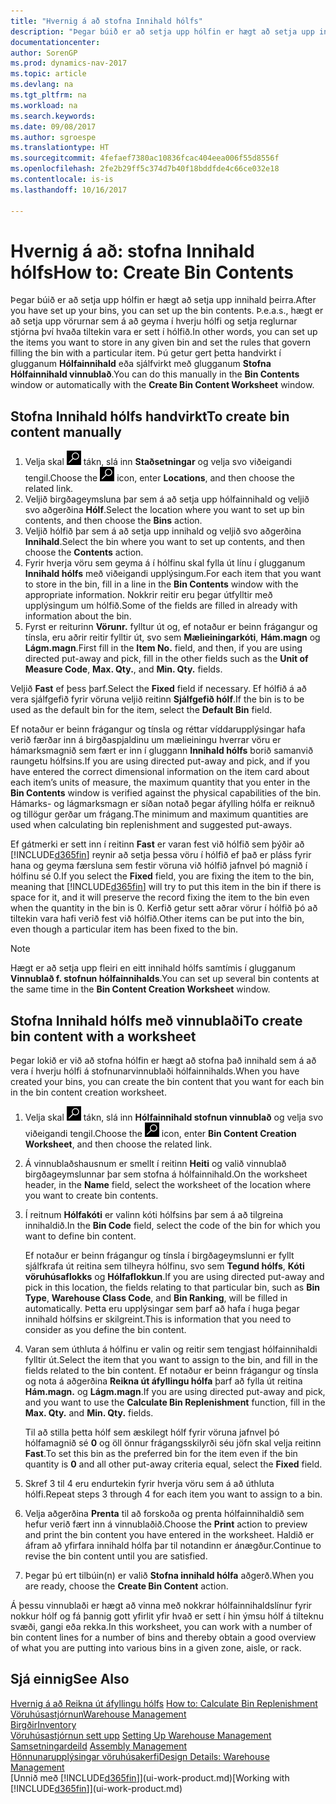 ```yaml
---
title: "Hvernig á að stofna Innihald hólfs"
description: "Þegar búið er að setja upp hólfin er hægt að setja upp innihald þeirra. Þ.e.a.s., hægt er að setja upp vörurnar sem á að geyma í hverju hólfi og setja reglurnar stjórna því hvaða tiltekin vara er sett í hólfið."
documentationcenter: 
author: SorenGP
ms.prod: dynamics-nav-2017
ms.topic: article
ms.devlang: na
ms.tgt_pltfrm: na
ms.workload: na
ms.search.keywords: 
ms.date: 09/08/2017
ms.author: sgroespe
ms.translationtype: HT
ms.sourcegitcommit: 4fefaef7380ac10836fcac404eea006f55d8556f
ms.openlocfilehash: 2fe2b29ff5c374d7b40f18bddfde4c66ce032e18
ms.contentlocale: is-is
ms.lasthandoff: 10/16/2017

---
```

# <a name="how-to-create-bin-contents"></a><span data-ttu-id="2354f-104">Hvernig á að: stofna Innihald hólfs</span><span class="sxs-lookup"><span data-stu-id="2354f-104">How to: Create Bin Contents</span></span>
<span data-ttu-id="2354f-105">Þegar búið er að setja upp hólfin er hægt að setja upp innihald þeirra.</span><span class="sxs-lookup"><span data-stu-id="2354f-105">After you have set up your bins, you can set up the bin contents.</span></span> <span data-ttu-id="2354f-106">Þ.e.a.s., hægt er að setja upp vörurnar sem á að geyma í hverju hólfi og setja reglurnar stjórna því hvaða tiltekin vara er sett í hólfið.</span><span class="sxs-lookup"><span data-stu-id="2354f-106">In other words, you can set up the items you want to store in any given bin and set the rules that govern filling the bin with a particular item.</span></span> <span data-ttu-id="2354f-107">Þú getur gert þetta handvirkt í glugganum **Hólfainnihald** eða sjálfvirkt með glugganum **Stofna Hólfainnihald vinnublað**.</span><span class="sxs-lookup"><span data-stu-id="2354f-107">You can do this manually in the **Bin Contents** window or automatically with the **Create Bin Content Worksheet** window.</span></span>

## <a name="to-create-bin-content-manually"></a><span data-ttu-id="2354f-108">Stofna Innihald hólfs handvirkt</span><span class="sxs-lookup"><span data-stu-id="2354f-108">To create bin content manually</span></span>  
1.  <span data-ttu-id="2354f-109">Velja skal ![Leit að síðu eða skýrslu](media/ui-search/search_small.png "Leit að síðu eða skýrslu táknið") tákn, slá inn  **Staðsetningar** og velja svo viðeigandi tengil.</span><span class="sxs-lookup"><span data-stu-id="2354f-109">Choose the ![Search for Page or Report](media/ui-search/search_small.png "Search for Page or Report icon") icon, enter **Locations**, and then choose the related link.</span></span>  
2.  <span data-ttu-id="2354f-110">Veljið birgðageymsluna þar sem á að setja upp hólfainnihald og veljið svo aðgerðina **Hólf**.</span><span class="sxs-lookup"><span data-stu-id="2354f-110">Select the location where you want to set up bin contents,  and then choose the **Bins** action.</span></span>  
3.  <span data-ttu-id="2354f-111">Veljið hólfið þar sem á að setja upp innihald og veljið svo aðgerðina **Innihald**.</span><span class="sxs-lookup"><span data-stu-id="2354f-111">Select the bin where you want to set up contents, and then choose the **Contents** action.</span></span>  
4.  <span data-ttu-id="2354f-112">Fyrir hverja vöru sem geyma á í hólfinu skal fylla út línu í glugganum **Innihald hólfs** með viðeigandi upplýsingum.</span><span class="sxs-lookup"><span data-stu-id="2354f-112">For each item that you want to store in the bin, fill in a line in the **Bin Contents** window with the appropriate information.</span></span> <span data-ttu-id="2354f-113">Nokkrir reitir eru þegar útfylltir með upplýsingum um hólfið.</span><span class="sxs-lookup"><span data-stu-id="2354f-113">Some of the fields are filled in already with information about the bin.</span></span>  
5.  <span data-ttu-id="2354f-114">Fyrst er reiturinn **Vörunr.** fylltur út og, ef notaður er beinn frágangur og tínsla, eru aðrir reitir fylltir út, svo sem **Mælieiningarkóti**, **Hám.magn** og **Lágm.magn**.</span><span class="sxs-lookup"><span data-stu-id="2354f-114">First fill in the **Item No.** field, and then, if you are using directed put-away and pick, fill in the other fields such as the **Unit of Measure Code**, **Max. Qty.**, and **Min. Qty.** fields.</span></span>  

<span data-ttu-id="2354f-115">Veljið **Fast** ef þess þarf.</span><span class="sxs-lookup"><span data-stu-id="2354f-115">Select the **Fixed** field if necessary.</span></span> <span data-ttu-id="2354f-116">Ef hólfið á að vera sjálfgefið fyrir vöruna veljið reitinn **Sjálfgefið hólf**.</span><span class="sxs-lookup"><span data-stu-id="2354f-116">If the bin is to be used as the default bin for the item, select the **Default Bin** field.</span></span>  

<span data-ttu-id="2354f-117">Ef notaður er beinn frágangur og tínsla og réttar víddarupplýsingar hafa verið færðar inn á birgðaspjaldinu um mælieiningu hverrar vöru er hámarksmagnið sem fært er inn í gluggann **Innihald hólfs** borið samanvið raungetu hólfsins.</span><span class="sxs-lookup"><span data-stu-id="2354f-117">If you are using directed put-away and pick, and if you have entered the correct dimensional information on the item card about each item’s units of measure, the maximum quantity that you enter in the **Bin Contents** window is verified against the physical capabilities of the bin.</span></span> <span data-ttu-id="2354f-118">Hámarks- og lágmarksmagn er síðan notað þegar áfylling hólfa er reiknuð og tillögur gerðar um frágang.</span><span class="sxs-lookup"><span data-stu-id="2354f-118">The minimum and maximum quantities are used when calculating bin replenishment and suggested put-aways.</span></span>  

<span data-ttu-id="2354f-119">Ef gátmerki er sett inn í reitinn **Fast** er varan fest við hólfið sem þýðir að  [!INCLUDE[d365fin](includes/d365fin_md.md)] reynir að setja þessa vöru í hólfið ef það er pláss fyrir hana og geyma færsluna sem festir vöruna við hólfið jafnvel þó magnið í hólfinu sé 0.</span><span class="sxs-lookup"><span data-stu-id="2354f-119">If you select the **Fixed** field, you are fixing the item to the bin, meaning that [!INCLUDE[d365fin](includes/d365fin_md.md)] will try to put this item in the bin if there is space for it, and it will preserve the record fixing the item to the bin even when the quantity in the bin is 0.</span></span> <span data-ttu-id="2354f-120">Kerfið getur sett aðrar vörur í hólfið þó að tiltekin vara hafi verið fest við hólfið.</span><span class="sxs-lookup"><span data-stu-id="2354f-120">Other items can be put into the bin, even though a particular item has been fixed to the bin.</span></span>  

> [!NOTE]  
>  <span data-ttu-id="2354f-121">Hægt er að setja upp fleiri en eitt innihald hólfs samtímis í glugganum **Vinnublað f. stofnun hólfainnihalds**.</span><span class="sxs-lookup"><span data-stu-id="2354f-121">You can set up several bin contents at the same time in the **Bin Content Creation Worksheet** window.</span></span>  

## <a name="to-create-bin-content-with-a-worksheet"></a><span data-ttu-id="2354f-122">Stofna Innihald hólfs með vinnublaði</span><span class="sxs-lookup"><span data-stu-id="2354f-122">To create bin content with a worksheet</span></span>  
<span data-ttu-id="2354f-123">Þegar lokið er við að stofna hólfin er hægt að stofna það innihald sem á að vera í hverju hólfi á stofnunarvinnublaði hólfainnihalds.</span><span class="sxs-lookup"><span data-stu-id="2354f-123">When you have created your bins, you can create the bin content that you want for each bin in the bin content creation worksheet.</span></span>

1.  <span data-ttu-id="2354f-124">Velja skal ![Leit að síðu eða skýrslu](media/ui-search/search_small.png "Leit að síðu eða skýrslu táknið") tákn, slá inn **Hólfainnihald stofnun vinnublað** og velja svo viðeigandi tengil.</span><span class="sxs-lookup"><span data-stu-id="2354f-124">Choose the ![Search for Page or Report](media/ui-search/search_small.png "Search for Page or Report icon") icon, enter **Bin Content Creation Worksheet**, and then choose the related link.</span></span>  
2.  <span data-ttu-id="2354f-125">Á vinnublaðshausnum er smellt í reitinn **Heiti** og valið vinnublað birgðageymslunnar þar sem stofna á hólfainnihald.</span><span class="sxs-lookup"><span data-stu-id="2354f-125">On the worksheet header, in the **Name** field, select the worksheet of the location where you want to create bin contents.</span></span>  
3.  <span data-ttu-id="2354f-126">Í reitnum **Hólfakóti** er valinn kóti hólfsins þar sem á að tilgreina innihaldið.</span><span class="sxs-lookup"><span data-stu-id="2354f-126">In the **Bin Code** field, select the code of the bin for which you want to define bin content.</span></span>   

    <span data-ttu-id="2354f-127">Ef notaður er beinn frágangur og tínsla í birgðageymslunni er fyllt sjálfkrafa út reitina sem tilheyra hólfinu, svo sem **Tegund hólfs**, **Kóti vöruhúsaflokks** og **Hólfaflokkun**.</span><span class="sxs-lookup"><span data-stu-id="2354f-127">If you are using directed put-away and pick in this location, the fields relating to that particular bin, such as **Bin Type**, **Warehouse Class Code**, and **Bin Ranking**, will be filled in automatically.</span></span> <span data-ttu-id="2354f-128">Þetta eru upplýsingar sem þarf að hafa í huga þegar innihald hólfsins er skilgreint.</span><span class="sxs-lookup"><span data-stu-id="2354f-128">This is information that you need to consider as you define the bin content.</span></span>  
4.  <span data-ttu-id="2354f-129">Varan sem úthluta á hólfinu er valin og reitir sem tengjast hólfainnihaldi fylltir út.</span><span class="sxs-lookup"><span data-stu-id="2354f-129">Select the item that you want to assign to the bin, and fill in the fields related to the bin content.</span></span> <span data-ttu-id="2354f-130">Ef notaður er beinn frágangur og tínsla og nota á aðgerðina **Reikna út áfyllingu hólfa** þarf að fylla út reitina **Hám.magn.** og **Lágm.magn**.</span><span class="sxs-lookup"><span data-stu-id="2354f-130">If you are using directed put-away and pick, and you want to use the **Calculate Bin Replenishment** function, fill in the **Max. Qty.** and **Min. Qty.** fields.</span></span>  

    <span data-ttu-id="2354f-131">Til að stilla þetta hólf sem æskilegt hólf fyrir vöruna jafnvel þó hólfamagnið sé **0** og öll önnur frágangsskilyrði séu jöfn skal velja reitinn **Fast**.</span><span class="sxs-lookup"><span data-stu-id="2354f-131">To set this bin as the preferred bin for the item even if the bin quantity is **0** and all other put-away criteria equal, select the **Fixed** field.</span></span>  
5.  <span data-ttu-id="2354f-132">Skref 3 til 4 eru endurtekin fyrir hverja vöru sem á að úthluta hólfi.</span><span class="sxs-lookup"><span data-stu-id="2354f-132">Repeat steps 3 through 4 for each item you want to assign to a bin.</span></span>  
6.  <span data-ttu-id="2354f-133">Velja aðgerðina **Prenta** til að forskoða og prenta hólfainnihaldið sem hefur verið fært inn á vinnublaðið.</span><span class="sxs-lookup"><span data-stu-id="2354f-133">Choose the **Print** action to preview and print the bin content you have entered in the worksheet.</span></span> <span data-ttu-id="2354f-134">Haldið er áfram að yfirfara innihald hólfa þar til notandinn er ánægður.</span><span class="sxs-lookup"><span data-stu-id="2354f-134">Continue to revise the bin content until you are satisfied.</span></span>  
7.  <span data-ttu-id="2354f-135">Þegar þú ert tilbúin(n) er valið **Stofna innihald hólfa** aðgerð.</span><span class="sxs-lookup"><span data-stu-id="2354f-135">When you are ready, choose the **Create Bin Content** action.</span></span>  

<span data-ttu-id="2354f-136">Á þessu vinnublaði er hægt að vinna með nokkrar hólfainnihaldslínur fyrir nokkur hólf og fá þannig gott yfirlit yfir hvað er sett í hin ýmsu hólf á tilteknu svæði, gangi eða rekka.</span><span class="sxs-lookup"><span data-stu-id="2354f-136">In this worksheet, you can work with a number of bin content lines for a number of bins and thereby obtain a good overview of what you are putting into various bins in a given zone, aisle, or rack.</span></span>  

## <a name="see-also"></a><span data-ttu-id="2354f-137">Sjá einnig</span><span class="sxs-lookup"><span data-stu-id="2354f-137">See Also</span></span>
<span data-ttu-id="2354f-138">[Hvernig á að Reikna út áfyllingu hólfs](warehouse-how-to-calculate-bin-replenishment.md)  </span><span class="sxs-lookup"><span data-stu-id="2354f-138">[How to: Calculate Bin Replenishment](warehouse-how-to-calculate-bin-replenishment.md)  </span></span>  
[<span data-ttu-id="2354f-139">Vöruhúsastjórnun</span><span class="sxs-lookup"><span data-stu-id="2354f-139">Warehouse Management</span></span>](warehouse-manage-warehouse.md)  
[<span data-ttu-id="2354f-140">Birgðir</span><span class="sxs-lookup"><span data-stu-id="2354f-140">Inventory</span></span>](inventory-manage-inventory.md)  
<span data-ttu-id="2354f-141">[Vöruhúsastjórnun sett upp](warehouse-setup-warehouse.md)   </span><span class="sxs-lookup"><span data-stu-id="2354f-141">[Setting Up Warehouse Management](warehouse-setup-warehouse.md)   </span></span>  
<span data-ttu-id="2354f-142">[Samsetningardeild](assembly-assemble-items.md)  </span><span class="sxs-lookup"><span data-stu-id="2354f-142">[Assembly Management](assembly-assemble-items.md)  </span></span>  
[<span data-ttu-id="2354f-143">Hönnunarupplýsingar vöruhúsakerfi</span><span class="sxs-lookup"><span data-stu-id="2354f-143">Design Details: Warehouse Management</span></span>](design-details-warehouse-management.md)  
<span data-ttu-id="2354f-144">[Unnið með [!INCLUDE[d365fin](includes/d365fin_md.md)]](ui-work-product.md)</span><span class="sxs-lookup"><span data-stu-id="2354f-144">[Working with [!INCLUDE[d365fin](includes/d365fin_md.md)]](ui-work-product.md)</span></span>


